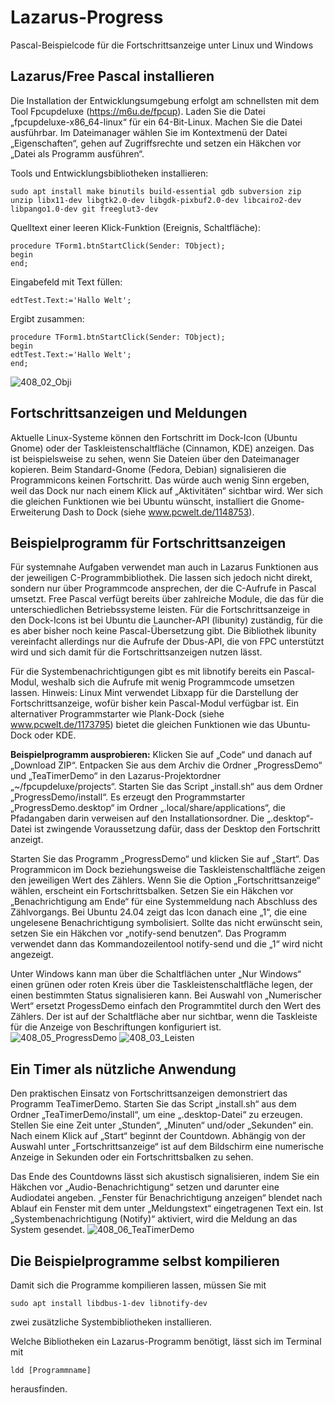 # Lazarus-Progress
Pascal-Beispielcode für die Fortschrittsanzeige unter Linux und Windows
## Lazarus/Free Pascal installieren

Die Installation der Entwicklungsumgebung erfolgt am schnellsten mit dem Tool Fpcupdeluxe (https://m6u.de/fpcup). Laden Sie die Datei „fpcupdeluxe-x86_64-linux“ für ein 64-Bit-Linux. Machen Sie die Datei ausführbar. Im Dateimanager wählen Sie im Kontextmenü der Datei „Eigenschaften“, gehen auf Zugriffsrechte und setzen ein Häkchen vor „Datei als Programm ausführen“.

Tools und Entwicklungsbibliotheken installieren:
```
sudo apt install make binutils build-essential gdb subversion zip unzip libx11-dev libgtk2.0-dev libgdk-pixbuf2.0-dev libcairo2-dev libpango1.0-dev git freeglut3-dev
```

Quelltext einer leeren Klick-Funktion (Ereignis, Schaltfläche):
```
procedure TForm1.btnStartClick(Sender: TObject);
begin
end;
```
Eingabefeld mit Text füllen:
```
edtTest.Text:='Hallo Welt';
```
Ergibt zusammen:
```
procedure TForm1.btnStartClick(Sender: TObject);
begin
edtTest.Text:='Hallo Welt';
end;
```
![408_02_Obji](https://github.com/user-attachments/assets/e4baa4bc-e8cd-4d68-b2ae-6e71f989bc25)
## Fortschrittsanzeigen und Meldungen
Aktuelle Linux-Systeme können den Fortschritt im Dock-Icon (Ubuntu Gnome) oder der Taskleistenschaltfläche (Cinnamon, KDE) anzeigen. Das ist beispielsweise zu sehen, wenn Sie Dateien über den Dateimanager kopieren. Beim Standard-Gnome (Fedora, Debian) signalisieren die Programmicons keinen Fortschritt. Das würde auch wenig Sinn ergeben, weil das Dock nur nach einem Klick auf „Aktivitäten“ sichtbar wird. Wer sich die gleichen Funktionen wie bei Ubuntu wünscht, installiert die Gnome-Erweiterung Dash to Dock (siehe www.pcwelt.de/1148753).
## Beispielprogramm für Fortschrittsanzeigen
Für systemnahe Aufgaben verwendet man auch in Lazarus Funktionen aus der jeweiligen C-Programmbibliothek. Die lassen sich jedoch nicht direkt, sondern nur über Programmcode ansprechen, der die C-Aufrufe in Pascal umsetzt. Free Pascal verfügt bereits über zahlreiche Module, die das für die unterschiedlichen Betriebssysteme leisten. Für die Fortschrittsanzeige in den Dock-Icons ist bei Ubuntu die Launcher-API (libunity) zuständig, für die es aber bisher noch keine Pascal-Übersetzung gibt. Die Bibliothek libunity vereinfacht allerdings nur die Aufrufe der Dbus-API, die von FPC unterstützt wird und sich damit für die Fortschrittsanzeigen nutzen lässt.

Für die Systembenachrichtigungen gibt es mit libnotify bereits ein Pascal-Modul, weshalb sich die Aufrufe mit wenig Programmcode umsetzen lassen.
Hinweis: Linux Mint verwendet Libxapp für die Darstellung der Fortschrittsanzeige, wofür bisher kein Pascal-Modul verfügbar ist. Ein alternativer Programmstarter wie Plank-Dock (siehe www.pcwelt.de/1173795) bietet die gleichen Funktionen wie das Ubuntu-Dock oder KDE.

**Beispielprogramm ausprobieren:** Klicken Sie auf „Code“ und danach auf „Download ZIP“. Entpacken Sie aus dem Archiv die Ordner „ProgressDemo“ und „TeaTimerDemo“ in den Lazarus-Projektordner „~/fpcupdeluxe/projects“. Starten Sie das Script „install.sh“ aus dem Ordner „ProgressDemo/install“. Es erzeugt den Programmstarter „ProgressDemo.desktop“ im Ordner „.local/share/applications“, die Pfadangaben darin verweisen auf den Installationsordner. Die „.desktop“-Datei ist zwingende Voraussetzung dafür, dass der Desktop den Fortschritt anzeigt.

Starten Sie das Programm „ProgressDemo“ und klicken Sie auf „Start“. Das Programmicon im Dock beziehungsweise die Taskleistenschaltfläche zeigen den jeweiligen Wert des Zählers. Wenn Sie die Option „Fortschrittsanzeige“ wählen, erscheint ein Fortschrittsbalken. Setzen Sie ein Häkchen vor „Benachrichtigung am Ende“ für eine Systemmeldung nach Abschluss des Zählvorgangs. Bei Ubuntu 24.04 zeigt das Icon danach eine „1“, die eine ungelesene Benachrichtigung symbolisiert. Sollte das nicht erwünscht sein, setzen Sie ein Häkchen vor „notify-send benutzen“. Das Programm verwendet dann das Kommandozeilentool notify-send und die „1“ wird nicht angezeigt.

Unter Windows kann man über die Schaltflächen unter „Nur Windows“ einen grünen oder roten Kreis über die Taskleistenschaltfläche legen, der einen bestimmten Status signalisieren kann. Bei Auswahl von „Numerischer Wert“ ersetzt ProgessDemo einfach den Programmtitel durch den Wert des Zählers. Der ist auf der Schaltfläche aber nur sichtbar, wenn die Taskleiste für die Anzeige von Beschriftungen konfiguriert ist.
![408_05_ProgressDemo](https://github.com/user-attachments/assets/3316c2d7-0723-4bd4-9cef-488cc261bf0c)
![408_03_Leisten](https://github.com/user-attachments/assets/576018c5-c19c-46b9-bbf0-92f6aeb5083e)
## Ein Timer als nützliche Anwendung
Den praktischen Einsatz von Fortschrittsanzeigen demonstriert das Programm TeaTimerDemo. Starten Sie das Script „install.sh“ aus dem Ordner „TeaTimerDemo/install“, um eine „.desktop-Datei“ zu erzeugen.
Stellen Sie eine Zeit unter „Stunden“, „Minuten“ und/oder „Sekunden“ ein. Nach einem Klick auf „Start“ beginnt der Countdown. Abhängig von der Auswahl unter „Fortschrittsanzeige“ ist auf dem Bildschirm eine numerische Anzeige in Sekunden oder ein Fortschrittsbalken zu sehen.

Das Ende des Countdowns lässt sich akustisch signalisieren, indem Sie ein Häkchen vor „Audio-Benachrichtigung“ setzen und darunter eine Audiodatei angeben. „Fenster für Benachrichtigung anzeigen“ blendet nach Ablauf ein Fenster mit dem unter „Meldungstext“ eingetragenen Text ein. Ist „Systembenachrichtigung (Notify)“ aktiviert, wird die Meldung an das System gesendet.
![408_06_TeaTimerDemo](https://github.com/user-attachments/assets/f18d84ce-180e-499f-832c-fd064da4a296)
## Die Beispielprogramme selbst kompilieren
Damit sich die Programme kompilieren lassen, müssen Sie mit
```
sudo apt install libdbus-1-dev libnotify-dev
```
zwei zusätzliche Systembibliotheken installieren. 

Welche Bibliotheken ein Lazarus-Programm benötigt, lässt sich im Terminal mit
```
ldd [Programmname]
```
herausfinden. 

